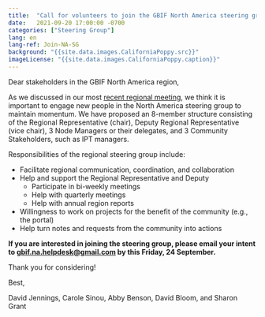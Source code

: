 ```yaml
---
title:  "Call for volunteers to join the GBIF North America steering group"
date:   2021-09-20 17:00:00 -0700
categories: ["Steering Group"]
lang: en
lang-ref: Join-NA-SG
background: "{{site.data.images.CaliforniaPoppy.src}}"
imageLicense: "{{site.data.images.CaliforniaPoppy.caption}}"
---
```


Dear stakeholders in the GBIF North America region,

As we discussed in our most [recent regional meeting](https://hp-north-america.gbif-staging.org/post/2021/sept-regional-meeting/), we think it is important to engage new people in the North America steering group to maintain momentum. We have proposed an 8-member structure consisting of the Regional Representative (chair), Deputy Regional Representative (vice chair), 3 Node Managers or their delegates, and 3 Community Stakeholders, such as IPT managers.

Responsibilities of the regional steering group include:
* Facilitate regional communication, coordination, and collaboration
* Help and support the Regional Representative and Deputy
  - Participate in bi-weekly meetings
  - Help with quarterly meetings
  - Help with annual region reports
* Willingness to work on projects for the benefit of the community (e.g., the portal)
* Help turn notes and requests from the community into actions

**If you are interested in joining the steering group, please email your intent to [gbif.na.helpdesk@gmail.com](gbif.na.helpdesk@gmail.com) by this Friday, 24 September.**

Thank you for considering!

Best,

David Jennings, Carole Sinou, Abby Benson, David Bloom, and Sharon Grant
